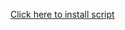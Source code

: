 <a href="https://github.com/saqfish/Hit-Forker-PM/raw/master/hitforkerpm.user.js">Click here to install script</a>
